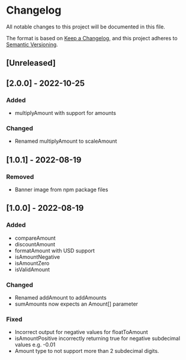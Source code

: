 # Changelog

All notable changes to this project will be documented in this file.

The format is based on [Keep a Changelog](https://keepachangelog.com/en/1.0.0/),
and this project adheres to [Semantic Versioning](https://semver.org/spec/v2.0.0.html).

## [Unreleased]

## [2.0.0] - 2022-10-25

### Added

- multiplyAmount with support for amounts

### Changed

- Renamed multiplyAmount to scaleAmount

## [1.0.1] - 2022-08-19

### Removed

- Banner image from npm package files

## [1.0.0] - 2022-08-19

### Added

- compareAmount
- discountAmount
- formatAmount with USD support
- isAmountNegative
- isAmountZero
- isValidAmount

### Changed

- Renamed addAmount to addAmounts
- sumAmounts now expects an Amount[] parameter

### Fixed

- Incorrect output for negative values for floatToAmount
- isAmountPositive incorrectly returning true for negative subdecimal values e.g. -0.01
- Amount type to not support more than 2 subdecimal digits.
